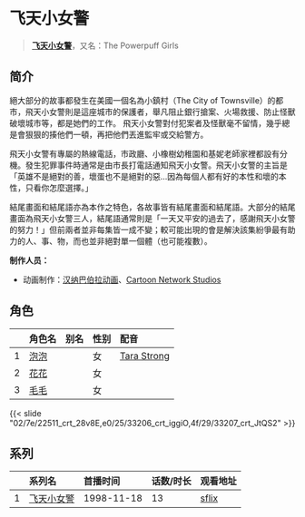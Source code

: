 # 飞天小女警


> <u>**[飞天小女警](http://bgm.tv/subject/30627)**</u>，又名：The Powerpuff Girls

## 简介


絕大部分的故事都發生在美國一個名為小鎮村（The City of Townsville）的都市，飛天小女警則是這座城市的保護者，舉凡阻止銀行搶案、火場救援、防止怪獸破壞城市等，都是她們的工作。 飛天小女警對付犯案者及怪獸毫不留情，幾乎總是會狠狠的揍他們一頓，再把他們丟進監牢或交給警方。

飛天小女警有專屬的熱線電話，市政廳、小橡樹幼稚園和基妮老師家裡都設有分機。發生犯罪事件時通常是由市長打電話通知飛天小女警。飛天小女警的主旨是「英雄不是絕對的善，壞蛋也不是絕對的惡…因為每個人都有好的本性和壞的本性，只看你怎麼選擇。」

結尾畫面和結尾語亦為本作之特色，各故事皆有結尾畫面和結尾語。大部分的結尾畫面為飛天小女警三人，結尾語通常則是「一天又平安的過去了，感謝飛天小女警的努力！」但前兩者並非每集皆一成不變；較可能出現的會是解決該集紛爭最有助力的人、事、物，而也並非絕對單一個體（也可能複數）。

**制作人员：**
- 动画制作：[汉纳巴伯拉动画](http://bgm.tv/person/31984)、[Cartoon Network Studios](http://bgm.tv/person/31983)

## 角色

|     |   角色名   |   别名  | 性别 |  配音  |
|:--- |:------  |:----      |:---  |:--   |
| 1 | [泡泡](http://bgm.tv/character/22511) |  | 女 | [Tara Strong](http://bgm.tv/person/18562) |
| 2 | [花花](http://bgm.tv/character/33206) |  | 女 |  |
| 3 | [毛毛](http://bgm.tv/character/33207) |  | 女 |  |

{{< slide "02/7e/22511_crt_28v8E,e0/25/33206_crt_iggiO,4f/29/33207_crt_JtQS2" >}}

## 系列

|     | 系列名   | 首播时间       | 话数/时长 | 观看地址                                                                         |
| :-- | :---- | :--------- | :---- | :--------------------------------------------------------------------------- |
| 1   |[飞天小女警](https://bgm.tv/subject/30627)| 1998-11-18 | 13    | [sflix](https://sflix.to/watch-tv/free-the-powerpuff-girls-hd-38710.8009329) |







